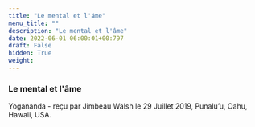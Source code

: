 ```yaml
---
title: "Le mental et l'âme"
menu_title: ""
description: "Le mental et l'âme"
date: 2022-06-01 06:00:01+00:797
draft: False
hidden: True
weight:
---
```

### Le mental et l'âme

Yogananda - reçu par Jimbeau Walsh le 29 Juillet 2019, Punalu’u, Oahu, Hawaii, USA.



